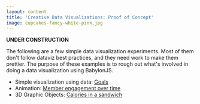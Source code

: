 ```yaml
---
layout: content
title: 'Creative Data Visualizations: Proof of Concept'
image: cupcakes-fancy-white-pink.jpg
---
```


**UNDER CONSTRUCTION** 

<p> The following are a few simple data visualization experiments. Most of them don't follow dataviz best practices, and they need work to make them prettier. The purpose of these examples is to rough out what's involved in doing a data visualization using BabylonJS. </p>

<ul>
<li> Simple visualization using data: <a href="dataviz/goals/index.html">Goals</a></li>
<li> Animation:  <a href="dataviz/engagement/index.html">Member engagement over time</a></li>
<!-- <li>Animation: <a href="dataviz/email-optouts/index.html">Email opt outs</a></li> -->
<li> 3D Graphic Objects:  <a href="dataviz/sandwich/index.html">Calories in a sandwich</a></li>
</ul>

   